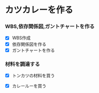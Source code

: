 # カツカレーを作る
### WBS,依存関係図,ガントチャートを作る

-[x] WBS作成  
-[x] 依存関係図を作る  
-[x] ガントチャートを作る  

### 材料を調達する
-[x] トンカツの材料を買う  
-[x] カレールーを買う  


